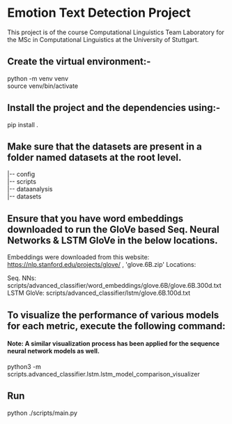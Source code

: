 # Emotion Text Detection Project

This project is of the course Computational Linguistics Team Laboratory for the MSc in Computational Linguistics at the University of Stuttgart.


## Create the virtual environment:-

python -m venv venv       
source venv/bin/activate     


## Install the project and the dependencies using:- 

pip install .


## Make sure that the datasets are present in a folder named datasets at the root level.

|-- config  
|-- scripts    
|-- dataanalysis   
|-- datasets   

## Ensure that you have word embeddings downloaded to run the GloVe based Seq. Neural Networks & LSTM GloVe in the below locations.
Embeddings were downloaded from this website: https://nlp.stanford.edu/projects/glove/ , 'glove.6B.zip'
Locations:

Seq. NNs: scripts/advanced_classifier/word_embeddings/glove.6B/glove.6B.300d.txt
LSTM GloVe: scripts/advanced_classifier/lstm/glove.6B.100d.txt

## To visualize the performance of various models for each metric, execute the following command:
#### Note: A similar visualization process has been applied for the sequence neural network models as well.

python3 -m scripts.advanced_classifier.lstm.lstm_model_comparison_visualizer


## Run

python ./scripts/main.py
